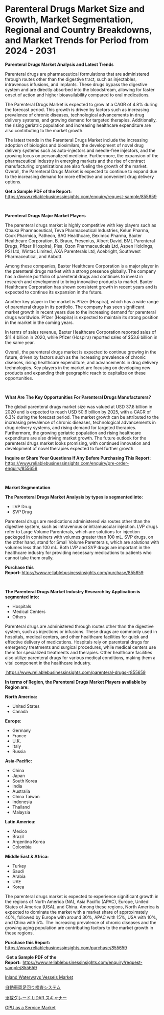 <p><h1>Parenteral Drugs Market Size and Growth, Market Segmentation, Regional and Country Breakdowns, and Market Trends for Period from 2024 -  2031</h1></p><p><strong>Parenteral Drugs Market Analysis and Latest Trends</strong></p>
<p><p>Parenteral drugs are pharmaceutical formulations that are administered through routes other than the digestive tract, such as injectables, intravenous infusions, and implants. These drugs bypass the digestive system and are directly absorbed into the bloodstream, allowing for faster onset of action and higher bioavailability compared to oral medications.</p><p>The Parenteral Drugs Market is expected to grow at a CAGR of 4.8% during the forecast period. This growth is driven by factors such as increasing prevalence of chronic diseases, technological advancements in drug delivery systems, and growing demand for targeted therapies. Additionally, the rising geriatric population and increasing healthcare expenditure are also contributing to the market growth.</p><p>The latest trends in the Parenteral Drugs Market include the increasing adoption of biologics and biosimilars, the development of novel drug delivery systems such as auto-injectors and needle-free injectors, and the growing focus on personalized medicine. Furthermore, the expansion of the pharmaceutical industry in emerging markets and the rise of contract manufacturing organizations are also fueling the growth of the market. Overall, the Parenteral Drugs Market is expected to continue to expand due to the increasing demand for more effective and convenient drug delivery options.</p></p>
<p><strong>Get a Sample PDF of the Report:&nbsp;</strong> <a href="https://www.reliablebusinessinsights.com/enquiry/request-sample/855659">https://www.reliablebusinessinsights.com/enquiry/request-sample/855659</a></p>
<p>&nbsp;</p>
<p><strong>Parenteral Drugs Major Market Players</strong></p>
<p><p>The parenteral drugs market is highly competitive with key players such as Otsuka Pharmaceutical, Teva Pharmaceutical Industries, Kelun Pharma, Cook Pharmica, Patheon, BAG Healthcare, Beximco Pharma, Baxter Healthcare Corporation, B. Braun, Fresenius, Albert David, BML Parenteral Drugs, Pfizer (Hospira), Pisa, Ozon Pharmaceuticals Ltd, Aspen Holdings, PSI Ltd, Wintac Limited, AXA Parenterals Ltd, Acebright, Southwest Pharmaceutical, and Abbott.</p><p>Among these companies, Baxter Healthcare Corporation is a major player in the parenteral drugs market with a strong presence globally. The company has a diverse portfolio of parenteral drugs and continues to invest in research and development to bring innovative products to market. Baxter Healthcare Corporation has shown consistent growth in recent years and is expected to continue its expansion in the future.</p><p>Another key player in the market is Pfizer (Hospira), which has a wide range of parenteral drugs in its portfolio. The company has seen significant market growth in recent years due to the increasing demand for parenteral drugs worldwide. Pfizer (Hospira) is expected to maintain its strong position in the market in the coming years.</p><p>In terms of sales revenue, Baxter Healthcare Corporation reported sales of $11.4 billion in 2020, while Pfizer (Hospira) reported sales of $53.6 billion in the same year.</p><p>Overall, the parenteral drugs market is expected to continue growing in the future, driven by factors such as the increasing prevalence of chronic diseases, rising healthcare expenditure, and advancements in drug delivery technologies. Key players in the market are focusing on developing new products and expanding their geographic reach to capitalize on these opportunities.</p></p>
<p>&nbsp;</p>
<p><strong>What Are The Key Opportunities For Parenteral Drugs Manufacturers?</strong></p>
<p><p>The global parenteral drugs market size was valued at USD 37.8 billion in 2020 and is expected to reach USD 50.6 billion by 2025, with a CAGR of 6.3% during the forecast period. The market growth can be attributed to the increasing prevalence of chronic diseases, technological advancements in drug delivery systems, and rising demand for targeted therapies. Furthermore, the growing geriatric population and rising healthcare expenditure are also driving market growth. The future outlook for the parenteral drugs market looks promising, with continued innovation and development of novel therapies expected to fuel further growth.</p></p>
<p><strong>Inquire or Share Your Questions If Any Before Purchasing This Report:</strong> <a href="https://www.reliablebusinessinsights.com/enquiry/pre-order-enquiry/855659">https://www.reliablebusinessinsights.com/enquiry/pre-order-enquiry/855659</a></p>
<p>&nbsp;</p>
<p><strong>Market Segmentation</strong></p>
<p><strong>The Parenteral Drugs Market Analysis by types is segmented into:</strong></p>
<p><ul><li>LVP Drug</li><li>SVP Drug</li></ul></p>
<p><p>Parenteral drugs are medications administered via routes other than the digestive system, such as intravenous or intramuscular injection. LVP drugs refer to Large Volume Parenterals, which are solutions for injection packaged in containers with volumes greater than 100 mL. SVP drugs, on the other hand, stand for Small Volume Parenterals, which are solutions with volumes less than 100 mL. Both LVP and SVP drugs are important in the healthcare industry for providing necessary medications to patients who cannot take them orally.</p></p>
<p><strong>Purchase this Report:&nbsp;</strong><a href="https://www.reliablebusinessinsights.com/purchase/855659">https://www.reliablebusinessinsights.com/purchase/855659</a></p>
<p>&nbsp;</p>
<p><strong>The Parenteral Drugs Market Industry Research by Application is segmented into:</strong></p>
<p><ul><li>Hospitals</li><li>Medical Centers</li><li>Others</li></ul></p>
<p><p>Parenteral drugs are administered through routes other than the digestive system, such as injections or infusions. These drugs are commonly used in hospitals, medical centers, and other healthcare facilities for quick and effective delivery of medications. Hospitals rely on parenteral drugs for emergency treatments and surgical procedures, while medical centers use them for specialized treatments and therapies. Other healthcare facilities also utilize parenteral drugs for various medical conditions, making them a vital component in the healthcare industry.</p></p>
<p><a href="https://www.reliablebusinessinsights.com/parenteral-drugs-r855659">&nbsp;https://www.reliablebusinessinsights.com/parenteral-drugs-r855659</a></p>
<p><strong>In terms of Region, the Parenteral Drugs Market Players available by Region are:</strong></p>
<p>
    <p> <strong> North America: </strong>
        <ul>
            <li>United States</li>
            <li>Canada</li>
        </ul>
        </p> 
    <p> <strong> Europe: </strong>
        <ul>
            <li>Germany</li>
            <li>France</li>
            <li>U.K.</li>
            <li>Italy</li>
            <li>Russia</li>
        </ul>
        </p> 
    <p> <strong> Asia-Pacific: </strong>
        <ul>
            <li>China</li>
            <li>Japan</li>
            <li>South Korea</li>
            <li>India</li>
            <li>Australia</li>
            <li>China Taiwan</li>
            <li>Indonesia</li>
            <li>Thailand</li>
            <li>Malaysia</li>
        </ul>
        </p> 
    <p> <strong> Latin America: </strong>
        <ul>
            <li>Mexico</li>
            <li>Brazil</li>
            <li>Argentina Korea</li>
            <li>Colombia</li>
        </ul>
        </p> 
    <p> <strong> Middle East & Africa: </strong>
        <ul>
            <li>Turkey</li>
            <li>Saudi</li>
            <li>Arabia</li>
            <li>UAE</li>
            <li>Korea</li>
        </ul>
    </p>
    </p>
<p><p>The parenteral drugs market is expected to experience significant growth in the regions of North America (NA), Asia Pacific (APAC), Europe, United States of America (USA), and China. Among these regions, North America is expected to dominate the market with a market share of approximately 40%, followed by Europe with around 30%, APAC with 15%, USA with 10%, and China with 5%. The increasing prevalence of chronic diseases and the growing aging population are contributing factors to the market growth in these regions.</p></p>
<p><strong>Purchase this Report: </strong><a href="https://www.reliablebusinessinsights.com/purchase/855659">https://www.reliablebusinessinsights.com/purchase/855659</a></p>
<p>&nbsp;<strong>Get a Sample PDF of the Report:&nbsp;&nbsp;</strong><a href="https://www.reliablebusinessinsights.com/enquiry/request-sample/855659">https://www.reliablebusinessinsights.com/enquiry/request-sample/855659</a></p>
<p><strong></strong></p>
<p><p><a href="https://github.com/HenrietteMills1/Market-Research-Report-List-1/blob/main/inland-waterways-vessels-market.md">Inland Waterways Vessels Market</a></p><p><a href="https://github.com/marbadji/Market-Research-Report-List-2/blob/main/1468804177829.md">自動車両足回り検査システム</a></p><p><a href="https://github.com/ddwcuskozol07187/Market-Research-Report-List-3/blob/main/9914340177828.md">車載グレード LiDAR スキャナー</a></p><p><a href="https://github.com/alexxisgm/Market-Research-Report-List-1/blob/main/gpu-as-a-service-market.md">GPU as a Service Market</a></p></p>